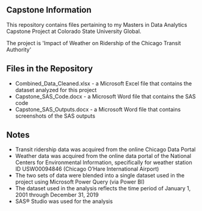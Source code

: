 Capstone Information
--------------------
This repository contains files pertaining to my Masters in Data Analytics Capstone Project
at Colorado State University Global.

The project is 'Impact of Weather on Ridership of the Chicago Transit Authority'

Files in the Repository
------------------------
* Combined_Data_Cleaned.xlsx - a Microsoft Excel file that contains the dataset analyzed for this project
* Capstone_SAS_Code.docx - a Microsoft Word file that contains the SAS code
* Capstone_SAS_Outputs.docx - a Microsoft Word file that contains screenshots of the SAS outputs

Notes
------
* Transit ridership data was acquired from the online Chicago Data Portal
* Weather data was acquired from the online data portal of the National Centers for Environmental Information, specifically for weather station ID USW00094846 (Chicago O’Hare International Airport) 
* The two sets of data were blended into a single dataset used in the project using Microsoft Power Query (via Power BI)
* The dataset used in the analysis reflects the time period of January 1, 2001 through December 31, 2019
* SAS® Studio was used for the analysis
